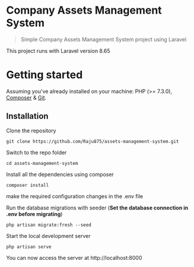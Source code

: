 # Company Assets Management System

> Simple Company Assets Management System project using Laravel

This project runs with Laravel version 8.65

# Getting started

Assuming you've already installed on your machine: PHP (>= 7.3.0), [Composer](https://getcomposer.org) & [Git](https://git-scm.com/).

## Installation

Clone the repository

    git clone https://github.com/Raju875/assets-management-system.git
    
Switch to the repo folder

    cd assets-management-system
  
Install all the dependencies using composer

    composer install
    
make the required configuration changes in the .env file  
    
Run the database migrations with seeder (**Set the database connection in .env before migrating**)

    php artisan migrate:fresh --seed

Start the local development server

    php artisan serve

You can now access the server at http://localhost:8000
